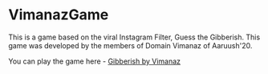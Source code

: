 # VimanazGame
This is a game based on the viral Instagram Filter, Guess the Gibberish. This game was developed by the members of Domain Vimanaz of Aaruush'20.

You can play the game here - [Gibberish by Vimanaz](https://github.com/arnab4srk/VimanazGame)
